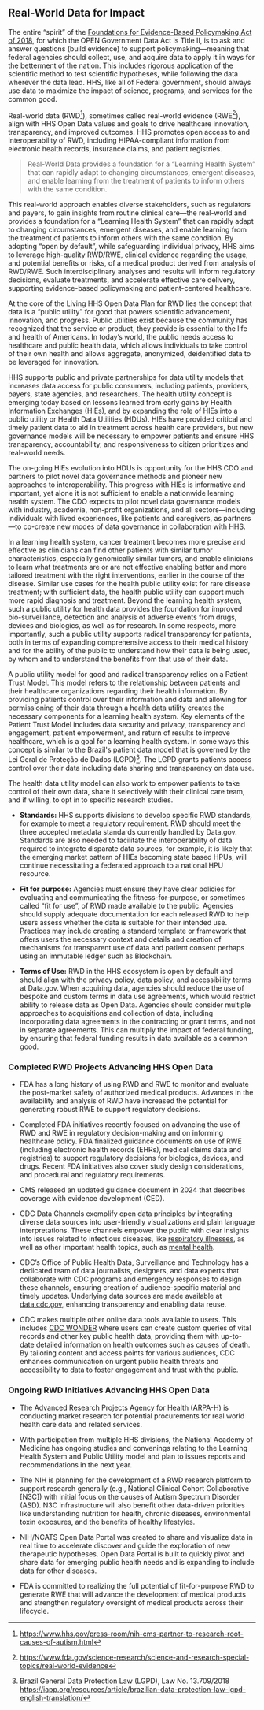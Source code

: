## Real-World Data for Impact

The entire “spirit” of the [Foundations for Evidence-Based Policymaking Act of 2018](https://www.congress.gov/bill/115th-congress/house-bill/4174), for which the OPEN 
Government Data Act is Title II, is to ask and answer questions (build evidence) to support policymaking—meaning that federal agencies should collect, use, and acquire data 
to apply it in ways for the betterment of the nation. This includes rigorous application of the scientific method to test scientific hypotheses, while following the data 
wherever the data lead. HHS, like all of Federal government, should always use data to maximize the impact of science, programs, and services for the common good.  

Real-world data (RWD[^34]), sometimes called real-world evidence (RWE[^35]), align with HHS Open Data values and goals to drive healthcare innovation, transparency, and 
improved outcomes. HHS promotes open access to and interoperability of RWD, including HIPAA-compliant information from electronic health records, insurance claims, and 
patient registries.

[^34]: https://www.hhs.gov/press-room/nih-cms-partner-to-research-root-causes-of-autism.html 
[^35]: https://www.fda.gov/science-research/science-and-research-special-topics/real-world-evidence 

> Real-World Data provides a foundation for a “Learning Health System” that can rapidly adapt to changing circumstances, emergent diseases, and enable learning from the
treatment of patients to inform others with the same condition.  

This real-world approach enables diverse stakeholders, such as regulators and payers, to gain insights from routine clinical care—the real-world and provides a foundation 
for a “Learning Health System” that can rapidly adapt to changing circumstances, emergent diseases, and enable learning from the treatment of patients to inform others with 
the same condition. By adopting “open by default”, while safeguarding individual privacy, HHS aims to leverage high-quality RWD/RWE, clinical evidence regarding the usage, 
and potential benefits or risks, of a medical product derived from analysis of RWD/RWE. Such interdisciplinary analyses and results will inform regulatory decisions, 
evaluate treatments, and accelerate effective care delivery, supporting evidence-based policymaking and patient-centered healthcare.  

At the core of the Living HHS Open Data Plan for RWD lies the concept that data is a “public utility” for good that powers scientific advancement, innovation, and progress. 
Public utilities exist because the community has recognized that the service or product, they provide is essential to the life and health of Americans. In today’s world, the 
public needs access to healthcare and public health data, which allows individuals to take control of their own health and allows aggregate, anonymized, deidentified data to 
be leveraged for innovation.  

HHS supports public and private partnerships for data utility models that increases data access for public consumers, including patients, providers, payers, state agencies, 
and researchers. The health utility concept is emerging today based on lessons learned from early gains by Health Information Exchanges (HIEs), and by expanding the role of 
HIEs into a public utility or Health Data Utilities (HDUs). HIEs have provided critical and timely patient data to aid in treatment across health care providers, but new 
governance models will be necessary to empower patients and ensure HHS transparency, accountability, and responsiveness to citizen prioritizes and real-world needs.  

The on-going HIEs evolution into HDUs is opportunity for the HHS CDO and partners to pilot novel data governance methods and pioneer new approaches to interoperability. This 
progress with HIEs is informative and important, yet alone it is not sufficient to enable a nationwide learning health system. The CDO expects to pilot novel data governance 
models with industry, academia, non-profit organizations, and all sectors—including individuals with lived experiences, like patients and caregivers, as partners—to co-create
new modes of data governance in collaboration with HHS.  

In a learning health system, cancer treatment becomes more precise and effective as clinicians can find other patients with similar tumor characteristics, especially 
genomically similar tumors, and enable clinicians to learn what treatments are or are not effective enabling better and more tailored treatment with the right interventions, 
earlier in the course of the disease. Similar use cases for the health public utility exist for rare disease treatment; with sufficient data, the health public utility can 
support much more rapid diagnosis and treatment. Beyond the learning health system, such a public utility for health data provides the foundation for improved 
bio-surveillance, detection and analysis of adverse events from drugs, devices and biologics, as well as for research. In some respects, more importantly, such a public 
utility supports radical transparency for patients, both in terms of expanding comprehensive access to their medical history and for the ability of the public to understand 
how their data is being used, by whom and to understand the benefits from that use of their data.  

A public utility model for good and radical transparency relies on a Patient Trust Model. This model refers to the relationship between patients and their healthcare 
organizations regarding their health information. By providing patients control over their information and data and allowing for permissioning of their data through a 
health data utility creates the necessary components for a learning health system. Key elements of the Patient Trust Model includes data security and privacy, transparency 
and engagement, patient empowerment, and return of results to improve healthcare, which is a goal for a learning health system. In some ways this concept is similar to the 
Brazil's patient data model that is governed by the Lei Geral de Proteção de Dados (LGPD)[^36]. The LGPD grants patients access control over their data including data sharing 
and transparency on data use.  

[^36]: Brazil General Data Protection Law (LGPD), Law No. 13.709/2018 https://iapp.org/resources/article/brazilian-data-protection-law-lgpd-english-translation/

The health data utility model can also work to empower patients to take control of their own data, share it selectively with their clinical care team, and if willing, to opt 
in to specific research studies.  

*	__Standards:__ HHS supports divisions to develop specific RWD standards, for example to meet a regulatory requirement. RWD should meet the three accepted metadata
  standards currently handled by Data.gov. Standards are also needed to facilitate the interoperability of data required to integrate disparate data sources, for example,
 	it is likely that the emerging market pattern of HIEs becoming state based HPUs, will continue necessitating a federated approach to a national HPU resource.

*	__Fit for purpose:__ Agencies must ensure they have clear policies for evaluating and communicating the fitness-for-purpose, or sometimes called “fit for use”, of RWD made
  available to the public. Agencies should supply adequate documentation for each released RWD to help users assess whether the data is suitable for their intended use.
 	Practices may include creating a standard template or framework that offers users the necessary context and details and creation of mechanisms for transparent use of data
 	and patient consent perhaps using an immutable ledger such as Blockchain.

*	__Terms of Use:__ RWD in the HHS ecosystem is open by default and should align with the privacy policy, data policy, and accessibility terms at Data.gov. When acquiring
  data, agencies should reduce the use of bespoke and custom terms in data use agreements, which would restrict ability to release data as Open Data. Agencies should
 	consider multiple approaches to acquisitions and collection of data, including incorporating data agreements in the contracting or grant terms, and not in separate
 	agreements. This can multiply the impact of federal funding, by ensuring that federal funding results in data available as a common good.

### Completed RWD Projects Advancing HHS Open Data

*	FDA has a long history of using RWD and RWE to monitor and evaluate the post-market safety of authorized medical products. Advances in the availability and analysis of
  RWD have increased the potential for generating robust RWE to support regulatory decisions. 

*	Completed FDA initiatives recently focused on advancing the use of RWD and RWE in regulatory decision-making and on informing healthcare policy. FDA finalized guidance
  documents on use of RWE (including electronic health records (EHRs), medical claims data and registries) to support regulatory decisions for biologics, devices, and drugs.
 	Recent FDA initiatives also cover study design considerations, and procedural and regulatory requirements.

*	CMS released an updated guidance document in 2024 that describes coverage with evidence development (CED).

*	CDC Data Channels exemplify open data principles by integrating diverse data sources into user-friendly visualizations and plain language interpretations. These channels
  empower the public with clear insights into issues related to infectious diseases, like [respiratory illnesses](https://www.cdc.gov/respiratory-viruses/data/index.html),
 	as well as other important health topics, such as [mental health](https://www.cdc.gov/mental-health/about-data/index.html).

* CDC’s Office of Public Health Data, Surveillance and Technology has a dedicated team of data journalists, designers, and data experts that collaborate with CDC programs
  and emergency responses to design these channels, ensuring creation of audience-specific material and timely updates. Underlying data sources are made available at
  [data.cdc.gov](https://data.cdc.gov/), enhancing transparency and enabling data reuse. 

*	CDC makes multiple other online data tools available to users. This includes [CDC WONDER](https://wonder.cdc.gov/) where users can create custom queries of vital records
  and other key public health data, providing them with up-to-date detailed information on health outcomes such as causes of death. By tailoring content and access points
 	for various audiences, CDC enhances communication on urgent public health threats and accessibility to data to foster engagement and trust with the public.

### Ongoing RWD Initiatives Advancing HHS Open Data

*	The Advanced Research Projects Agency for Health (ARPA-H) is conducting market research for potential procurements for real world health care data and related services.

*	With participation from multiple HHS divisions, the National Academy of Medicine has ongoing studies and convenings relating to the Learning Health System and Public
  Utility model and plan to issues reports and recommendations in the next year.

*	The NIH is planning for the development of a RWD research platform to support research generally (e.g., National Clinical Cohort Collaborative [N3C]) with initial focus
  on the causes of Autism Spectrum Disorder (ASD). N3C infrastructure will also benefit other data-driven priorities like understanding nutrition for health, chronic
 	diseases, environmental toxin exposures, and the benefits of healthy lifestyles.

*	NIH/NCATS Open Data Portal was created to share and visualize data in real time to accelerate discover and guide the exploration of new therapeutic hypotheses. Open Data
  Portal is built to quickly pivot and share data for emerging public health needs and is expanding to include data for other diseases.

*	FDA is committed to realizing the full potential of fit-for-purpose RWD to generate RWE that will advance the development of medical products and strengthen regulatory
  oversight of medical products across their lifecycle.
